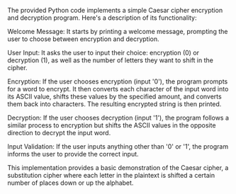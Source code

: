 The provided Python code implements a simple Caesar cipher encryption and decryption program. Here's a description of its functionality:

Welcome Message: It starts by printing a welcome message, prompting the user to choose between encryption and decryption.

User Input: It asks the user to input their choice: encryption (0) or decryption (1), as well as the number of letters they want to shift in the cipher.

Encryption: If the user chooses encryption (input '0'), the program prompts for a word to encrypt. It then converts each character of the input word into its ASCII value, shifts these values by the specified amount, and converts them back into characters. The resulting encrypted string is then printed.

Decryption: If the user chooses decryption (input '1'), the program follows a similar process to encryption but shifts the ASCII values in the opposite direction to decrypt the input word.

Input Validation: If the user inputs anything other than '0' or '1', the program informs the user to provide the correct input.

This implementation provides a basic demonstration of the Caesar cipher, a substitution cipher where each letter in the plaintext is shifted a certain number of places down or up the alphabet.
